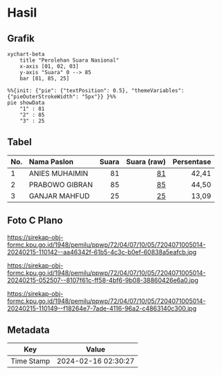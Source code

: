 # Hasil

## Grafik

```mermaid
xychart-beta
    title "Perolehan Suara Nasional"
    x-axis [01, 02, 03]
    y-axis "Suara" 0 --> 85
    bar [81, 85, 25]
```

```mermaid
%%{init: {"pie": {"textPosition": 0.5}, "themeVariables": {"pieOuterStrokeWidth": "5px"}} }%%
pie showData
    "1" : 81
    "2" : 85
    "3" : 25
```

## Tabel

| No. | Nama Paslon    | Suara | Suara (raw) | Persentase |
|:--- |:-------------- | -----:| -----------:| ----------:|
| 1   | ANIES MUHAIMIN | 81    | [81][p-1]   | 42,41      |
| 2   | PRABOWO GIBRAN | 85    | [85][p-2]   | 44,50      |
| 3   | GANJAR MAHFUD  | 25    | [25][p-3]   | 13,09      |


[p-1]: https://github.com/gigit-pemilu/pemilu-2024/blob/main/pilpres/hitung-suara/sub/72-sulawesi-tengah/sub/04-toli-toli/sub/07-baolan/sub/1005-baru/sub/014-tps/sub/paslon-1.txt
[p-2]: https://github.com/gigit-pemilu/pemilu-2024/blob/main/pilpres/hitung-suara/sub/72-sulawesi-tengah/sub/04-toli-toli/sub/07-baolan/sub/1005-baru/sub/014-tps/sub/paslon-2.txt
[p-3]: https://github.com/gigit-pemilu/pemilu-2024/blob/main/pilpres/hitung-suara/sub/72-sulawesi-tengah/sub/04-toli-toli/sub/07-baolan/sub/1005-baru/sub/014-tps/sub/paslon-3.txt

## Foto C Plano

https://sirekap-obj-formc.kpu.go.id/1948/pemilu/ppwp/72/04/07/10/05/7204071005014-20240215-110142--aa46342f-61b5-4c3c-b0ef-60838a5eafcb.jpg

https://sirekap-obj-formc.kpu.go.id/1948/pemilu/ppwp/72/04/07/10/05/7204071005014-20240215-052507--8107f61c-ff58-4bf6-9b08-38860426e6a0.jpg

https://sirekap-obj-formc.kpu.go.id/1948/pemilu/ppwp/72/04/07/10/05/7204071005014-20240215-110149--f18264e7-7ade-4116-96a2-c4863140c300.jpg


## Metadata

| Key        | Value               |
| ---------- | ------------------- |
| Time Stamp | 2024-02-16 02:30:27 |



